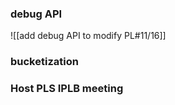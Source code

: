 
### debug API

![[add debug API to modify PL#11/16]]


### bucketization


### Host PLS IPLB meeting



